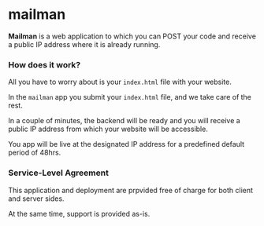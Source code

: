 # mailman

**Mailman** is a web application to which you can POST your code and receive a public IP address where it is already running.

### How does it work?

All you have to worry about is your `index.html` file with your website.

In the `mailman` app you submit your `index.html` file, and we take care of the rest.

<p>In a couple of minutes, the backend will be ready and you will receive a public IP address from which your website will be accessible.</p>

<p>You app will be live at the designated IP address for a predefined default period of 48hrs.</p>

### Service-Level Agreement

This application and deployment are prpvided free of charge for both client and server sides.

At the same time, support is provided as-is.